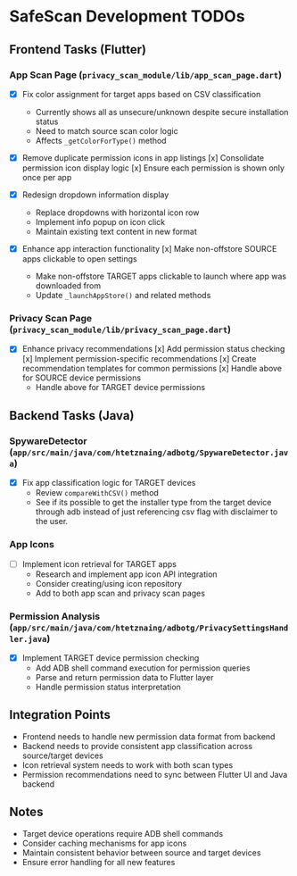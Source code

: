 # SafeScan Development TODOs

## Frontend Tasks (Flutter)

### App Scan Page (`privacy_scan_module/lib/app_scan_page.dart`)
- [x] Fix color assignment for target apps based on CSV classification
  - Currently shows all as unsecure/unknown despite secure installation status
  - Need to match source scan color logic
  - Affects `_getColorForType()` method

- [x] Remove duplicate permission icons in app listings
  [x] Consolidate permission icon display logic
  [x]  Ensure each permission is shown only once per app

- [x] Redesign dropdown information display
  - Replace dropdowns with horizontal icon row
  - Implement info popup on icon click
  - Maintain existing text content in new format

- [x] Enhance app interaction functionality
  [x] Make non-offstore SOURCE apps clickable to open settings
  - Make non-offstore TARGET apps clickable to launch where app was downloaded from
  - Update `_launchAppStore()` and related methods

### Privacy Scan Page (`privacy_scan_module/lib/privacy_scan_page.dart`)
- [x] Enhance privacy recommendations
  [x] Add permission status checking
  [x] Implement permission-specific recommendations
  [x] Create recommendation templates for common permissions
  [x] Handle above for SOURCE device permissions
  - Handle above for TARGET device permissions

## Backend Tasks (Java)

### SpywareDetector (`app/src/main/java/com/htetznaing/adbotg/SpywareDetector.java`)
- [x] Fix app classification logic for TARGET devices
  - Review `compareWithCSV()` method
  - See if its possible to get the installer type from the target device through adb instead of just referencing csv flag with disclaimer to the user.

### App Icons
- [ ] Implement icon retrieval for TARGET apps
  - Research and implement app icon API integration
  - Consider creating/using icon repository
  - Add to both app scan and privacy scan pages

### Permission Analysis (`app/src/main/java/com/htetznaing/adbotg/PrivacySettingsHandler.java`)
- [x] Implement TARGET device permission checking
  - Add ADB shell command execution for permission queries
  - Parse and return permission data to Flutter layer
  - Handle permission status interpretation

## Integration Points
- Frontend needs to handle new permission data format from backend
- Backend needs to provide consistent app classification across source/target devices
- Icon retrieval system needs to work with both scan types
- Permission recommendations need to sync between Flutter UI and Java backend

## Notes
- Target device operations require ADB shell commands
- Consider caching mechanisms for app icons
- Maintain consistent behavior between source and target devices
- Ensure error handling for all new features 